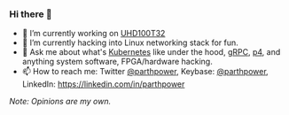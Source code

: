 ### Hi there 👋

- 🔭 I’m currently working on [UHD100T32](https://www.keysight.com/us/en/products/network-test/network-test-hardware/uhd100t32-100ge-test-system.html)
- 🌱 I’m currently hacking into Linux networking stack for fun.
- 💬 Ask me about what's [Kubernetes](https://kubernetes.io) like under the hood, [gRPC](https://grpc.io), [p4](https://p4.org), and anything system software, FPGA/hardware hacking.
- 📫 How to reach me: Twitter [@parthpower](https://twitter.com/parthpower), Keybase: [@parthpower](https://keybase.io/parthpower), LinkedIn: https://linkedin.com/in/parthpower

*Note: Opinions are my own.*
